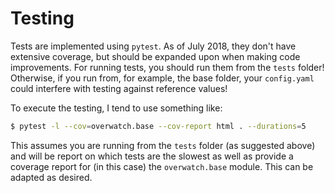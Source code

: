 # Testing

Tests are implemented using `pytest`. As of July 2018, they don't have extensive coverage, but should be
expanded upon when making code improvements. For running tests, you should run them from the `tests` folder!
Otherwise, if you run from, for example, the base folder, your `config.yaml` could interfere with testing
against reference values!

To execute the testing, I tend to use something like:

```bash
$ pytest -l --cov=overwatch.base --cov-report html . --durations=5
```

This assumes you are running from the `tests` folder (as suggested above) and will be report on which tests
are the slowest as well as provide a coverage report for (in this case) the `overwatch.base` module. This can
be adapted as desired.
